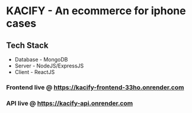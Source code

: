 # KACIFY - An ecommerce for iphone cases

## Tech Stack
- Database - MongoDB
- Server - NodeJS/ExpressJS
- Client - ReactJS

### Frontend live @ https://kacify-frontend-33ho.onrender.com
### API live @ https://kacify-api.onrender.com